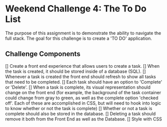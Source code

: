 Weekend Challenge 4: The To Do List
===================================

The purpose of this assignment is to demonstrate the ability to navigate the full stack. The goal for this challenge is to create a 'TO DO' application.

Challenge Components
--------------------
[] Create a front end experience that allows users to create a task.
[] When the task is created, it should be stored inside of a database (SQL).
[] Whenever a task is created the front end should refresh to show all tasks that need to be completed.
[] Each task should have an option to 'Complete' or 'Delete'.
[] When a task is complete, its visual representation should change on the front end (for example, the   background of the task container could change from gray to green, as well as the complete option 'checked off'. Each of these are accomplished in CSS, but will need to hook into logic to know whether or not the task is complete)
[] Whether or not a task is complete should also be stored in the database.
[] Deleting a task should remove it both from the Front End as well as the Database.
[] Style with CSS
